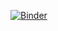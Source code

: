 [![Binder](https://mybinder.org/badge_logo.svg)](https://mybinder.org/v2/gh/jperezcuarenta/teaching/HEAD?urlpath=%2Fdoc%2Ftree%2Fnotebooks%2Fnd_projections.ipynb)
